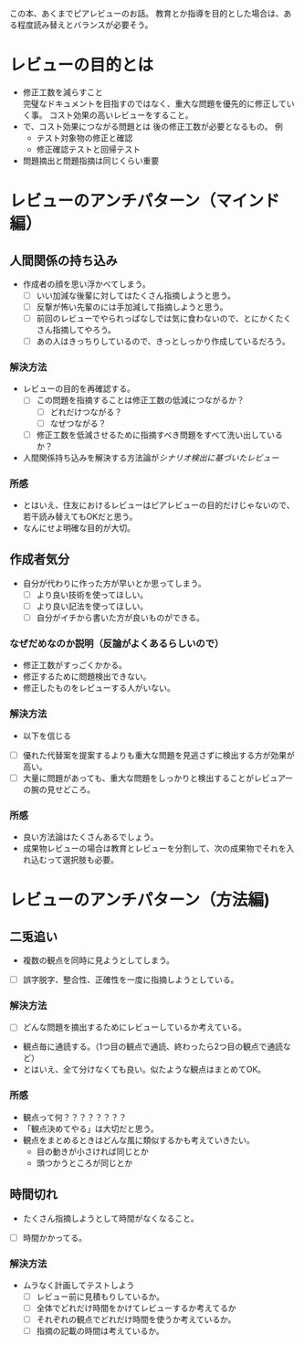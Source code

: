 この本、あくまでピアレビューのお話。
教育とか指導を目的とした場合は、ある程度読み替えとバランスが必要そう。

# レビューの目的とは
- 修正工数を減らすこと  
  完璧なドキュメントを目指すのではなく、重大な問題を優先的に修正していく事。
  コスト効果の高いレビューをすること。
- で、コスト効果につながる問題とは
  後の修正工数が必要となるもの。
  例
  - テスト対象物の修正と確認
  - 修正確認テストと回帰テスト
- 問題摘出と問題指摘は同じくらい重要

# レビューのアンチパターン（マインド編）
## 人間関係の持ち込み
- 作成者の顔を思い浮かべてしまう。
  - [ ] いい加減な後輩に対してはたくさん指摘しようと思う。
  - [ ] 反撃が怖い先輩のには手加減して指摘しようと思う。
  - [ ] 前回のレビューでやられっぱなしでは気に食わないので、とにかくたくさん指摘してやろう。
  - [ ] あの人はきっちりしているので、きっとしっかり作成しているだろう。
### 解決方法
- レビューの目的を再確認する。
  - [ ] この問題を指摘することは修正工数の低減につながるか？
    - [ ] どれだけつながる？
    - [ ] なぜつながる？
  - [ ] 修正工数を低減させるために指摘すべき問題をすべて洗い出しているか？
- 人間関係持ち込みを解決する方法論が*シナリオ検出に基づいたレビュー*
### 所感
- とはいえ、住友におけるレビューはピアレビューの目的だけじゃないので、若干読み替えてもOKだと思う。
- なんにせよ明確な目的が大切。

## 作成者気分
- 自分が代わりに作った方が早いとか思ってしまう。
  - [ ] より良い技術を使ってほしい。
  - [ ] より良い記法を使ってほしい。
  - [ ] 自分がイチから書いた方が良いものができる。
### なぜだめなのか説明（反論がよくあるらしいので）
 - 修正工数がすっごくかかる。
 - 修正するために問題検出できない。
 - 修正したものをレビューする人がいない。 
### 解決方法
 - 以下を信じる
  - [ ] 優れた代替案を提案するよりも重大な問題を見逃さずに検出する方が効果が高い。
  - [ ] 大量に問題があっても、重大な問題をしっかりと検出することがレビュアーの腕の見せどころ。
### 所感
 - 良い方法論はたくさんあるでしょう。
 - 成果物レビューの場合は教育とレビューを分割して、次の成果物でそれを入れ込むって選択肢も必要。

# レビューのアンチパターン（方法編)
## 二兎追い
 - 複数の観点を同時に見ようとしてしまう。
 - [ ] 誤字脱字、整合性、正確性を一度に指摘しようとしている。
### 解決方法
 - [ ] どんな問題を摘出するためにレビューしているか考えている。
 - 観点毎に通読する。（1つ目の観点で通読、終わったら2つ目の観点で通読など）
 - とはいえ、全て分けなくても良い。似たような観点はまとめてOK。
### 所感
 - 観点って何？？？？？？？？
 - 「観点決めてやる」は大切だと思う。
 - 観点をまとめるときはどんな風に類似するかも考えていきたい。
   - 目の動きが小さければ同じとか
   - 頭つかうところが同じとか

## 時間切れ
 - たくさん指摘しようとして時間がなくなること。
 - [ ] 時間かかってる。
### 解決方法
 - ムラなく計画してテストしよう
   - [ ] レビュー前に見積もりしているか。
   - [ ] 全体でどれだけ時間をかけてレビューするか考えてるか
   - [ ] それぞれの観点でどれだけ時間を使うか考えているか。
   - [ ] 指摘の記載の時間は考えているか。